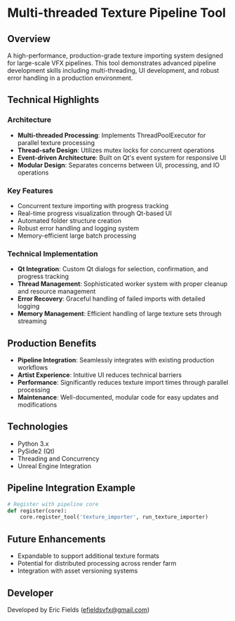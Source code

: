 # Multi-threaded Texture Pipeline Tool

## Overview
A high-performance, production-grade texture importing system designed for large-scale VFX pipelines. This tool demonstrates advanced pipeline development skills including multi-threading, UI development, and robust error handling in a production environment.

## Technical Highlights

### Architecture
- **Multi-threaded Processing**: Implements ThreadPoolExecutor for parallel texture processing
- **Thread-safe Design**: Utilizes mutex locks for concurrent operations
- **Event-driven Architecture**: Built on Qt's event system for responsive UI
- **Modular Design**: Separates concerns between UI, processing, and IO operations

### Key Features
- Concurrent texture importing with progress tracking
- Real-time progress visualization through Qt-based UI
- Automated folder structure creation
- Robust error handling and logging system
- Memory-efficient large batch processing

### Technical Implementation
- **Qt Integration**: Custom Qt dialogs for selection, confirmation, and progress tracking
- **Thread Management**: Sophisticated worker system with proper cleanup and resource management
- **Error Recovery**: Graceful handling of failed imports with detailed logging
- **Memory Management**: Efficient handling of large texture sets through streaming

## Production Benefits
- **Pipeline Integration**: Seamlessly integrates with existing production workflows
- **Artist Experience**: Intuitive UI reduces technical barriers
- **Performance**: Significantly reduces texture import times through parallel processing
- **Maintenance**: Well-documented, modular code for easy updates and modifications

## Technologies
- Python 3.x
- PySide2 (Qt)
- Threading and Concurrency
- Unreal Engine Integration

## Pipeline Integration Example
```python
# Register with pipeline core
def register(core):
    core.register_tool('texture_importer', run_texture_importer)
```

## Future Enhancements
- Expandable to support additional texture formats
- Potential for distributed processing across render farm
- Integration with asset versioning systems

## Developer
Developed by Eric Fields (efieldsvfx@gmail.com)
